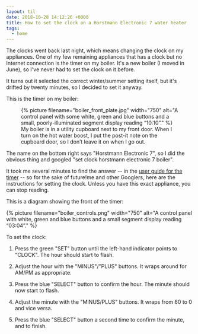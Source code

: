 ```yaml
---
layout: til
date: 2018-10-28 14:12:26 +0000
title: How to set the clock on a Horstmann Electronic 7 water heater
tags:
  - home
---
```


The clocks went back last night, which means changing the clock on my appliances.
One of my few remaining appliances that has a clock but no Internet connection is the timer on my boiler.
It's a new boiler (I moved in June), so I've never had to set the clock on it before.

It turns out it selected the correct winter/summer setting itself, but it's drifted by twenty minutes, so I decided to set it anyway.

This is the timer on my boiler:

<figure>
  {%
    picture
    filename="boiler_front_plate.jpg"
    width="750"
    alt="A control panel with some white, green and blue buttons and a small, poorly-illuminated segment display reading “10:10”."
  %}
  <figcaption>
    My boiler is in a utility cupboard next to my front door.
    When I turn on the hot water boost, I put the post-it note on the cupboard door, so I don&rsquo;t leave it on when I go out.
  </figcaption>
</figure>

The name on the bottom right says "Horstmann Electronic 7", so I did the obvious thing and googled "set clock horstmann electronic 7 boiler".

It took me several minutes to find the answer -- in the [user guide for the timer](https://www.electricity.gg/media/55497/Horstmann-User-Guide.pdf) -- so for the sake of future!me and other Googlers, here are the instructions for setting the clock.
Unless you have this exact appliance, you can stop reading.

This is a diagram showing the front of the timer:

{%
  picture
  filename="boiler_controls.png"
  width="750"
  alt="A control panel with white, green and blue buttons and a small segment display reading “03:04”."
%}

To set the clock:

1.  Press the green "SET" button until the left-hand indicator points to "CLOCK".
    The hour should start to flash.

2.  Adjust the hour with the "MINUS"/"PLUS" buttons.
    It wraps around for AM/PM as appropriate.

3.  Press the blue "SELECT" button to confirm the hour.
    The minute should now start to flash.

4.  Adjust the minute with the "MINUS/PLUS" buttons.
    It wraps from 60 to 0 and vice versa.

5.  Press the blue "SELECT" button a second time to confirm the minute, and to finish.